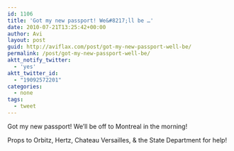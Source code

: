 ```yaml
---
id: 1106
title: 'Got my new passport! We&#8217;ll be …'
date: 2010-07-21T13:25:42+00:00
author: Avi
layout: post
guid: http://aviflax.com/post/got-my-new-passport-well-be/
permalink: /post/got-my-new-passport-well-be/
aktt_notify_twitter:
  - 'yes'
aktt_twitter_id:
  - "19092572201"
categories:
  - none
tags:
  - tweet
---
```

Got my new passport! We&#8217;ll be off to Montreal in the morning!

Props to Orbitz, Hertz, Chateau Versailles, & the State Department for help!
